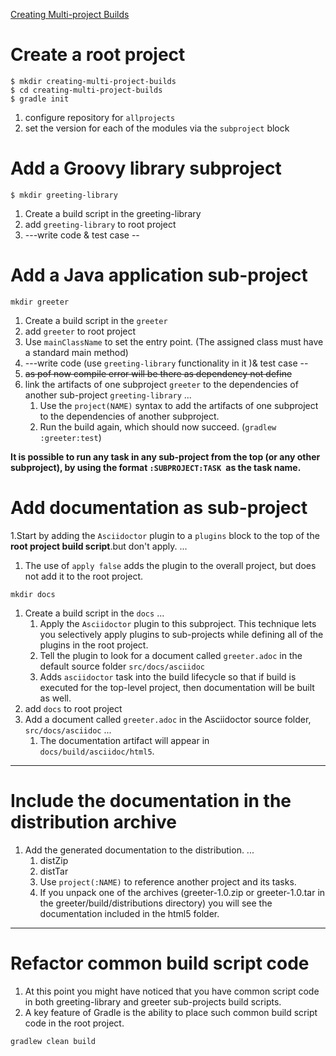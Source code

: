 [Creating Multi-project Builds](https://guides.gradle.org/creating-multi-project-builds/)

# **Create a root project**
```
$ mkdir creating-multi-project-builds
$ cd creating-multi-project-builds
$ gradle init
```
1. configure repository for `allprojects`
2. set the version for each of the modules via the `subproject` block

# **Add a Groovy library subproject**
```
$ mkdir greeting-library
```
1. Create a build script in the greeting-library
2. add `greeting-library` to root project
3. ---write code & test case --

# **Add a Java application sub-project**
```
mkdir greeter
```
1. Create a build script in the `greeter`
2. add `greeter` to root project
3. Use `mainClassName` to set the entry point. (The assigned class must have a standard main method)
4. ---write code (use `greeting-library` functionality in it )& test case --
5.  ~~as pof now compile error will be there as dependency not define~~
6.  link the artifacts of one subproject `greeter` to the dependencies of another sub-project `greeting-library` 
... 
    1. Use the `project(NAME)` syntax to add the artifacts of one subproject to the dependencies of another subproject.
    2. Run the build again, which should now succeed. (`gradlew :greeter:test`)

**It is possible to run any task in any sub-project from the top (or any other subproject), by using the format `:SUBPROJECT:TASK `as the task name.**

# **Add documentation as sub-project**
1.Start by adding the `Asciidoctor` plugin to a `plugins` block to the top of the **root project build script**.but don't apply.
...
  1. The use of `apply false` adds the plugin to the overall project, but does not add it to the root project.
  
```
mkdir docs
```
1. Create a build script in the `docs`
...
   1. Apply the `Asciidoctor` plugin to this subproject. This technique lets you selectively apply plugins to sub-projects while defining all of the plugins in the root project.
   2. Tell the plugin to look for a document called `greeter.adoc` in the default source folder `src/docs/asciidoc`
   3. Adds `asciidoctor` task into the build lifecycle so that if build is executed for the top-level project, then documentation will be built as well.
2. add `docs` to root project
3. Add a document called `greeter.adoc` in the Asciidoctor source folder, `src/docs/asciidoc`
...
   1.  The documentation artifact will appear in `docs/build/asciidoc/html5`.
 
 ---
 
#  **Include the documentation in the distribution archive**
1. Add the generated documentation to the distribution.
...
    1. distZip 
    2. distTar 
    3. Use `project(:NAME)` to reference another project and its tasks.
    4. If you unpack one of the archives (greeter-1.0.zip or greeter-1.0.tar in the greeter/build/distributions directory) you will see the documentation included in the html5 folder.

---
# **Refactor common build script code**
1.  At this point you might have noticed that you have common script code in both greeting-library and greeter sub-projects build scripts.
2. A key feature of Gradle is the ability to place such common build script code in the root project.

```
gradlew clean build
```